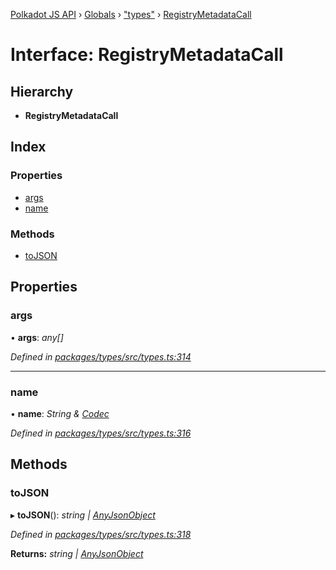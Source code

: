 [Polkadot JS API](../README.md) › [Globals](../globals.md) › ["types"](../modules/_types_.md) › [RegistryMetadataCall](_types_.registrymetadatacall.md)

# Interface: RegistryMetadataCall

## Hierarchy

* **RegistryMetadataCall**

## Index

### Properties

* [args](_types_.registrymetadatacall.md#args)
* [name](_types_.registrymetadatacall.md#name)

### Methods

* [toJSON](_types_.registrymetadatacall.md#tojson)

## Properties

###  args

• **args**: *any[]*

*Defined in [packages/types/src/types.ts:314](https://github.com/polkadot-js/api/blob/33fd1b1c78/packages/types/src/types.ts#L314)*

___

###  name

• **name**: *String & [Codec](_types_.codec.md)*

*Defined in [packages/types/src/types.ts:316](https://github.com/polkadot-js/api/blob/33fd1b1c78/packages/types/src/types.ts#L316)*

## Methods

###  toJSON

▸ **toJSON**(): *string | [AnyJsonObject](_types_.anyjsonobject.md)*

*Defined in [packages/types/src/types.ts:318](https://github.com/polkadot-js/api/blob/33fd1b1c78/packages/types/src/types.ts#L318)*

**Returns:** *string | [AnyJsonObject](_types_.anyjsonobject.md)*
